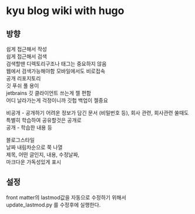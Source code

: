 
# kyu blog wiki with hugo



## 방향

쉽게 접근해서 작성   
쉽게 접근해서 검색   
검색할땐 디렉토리구조나 태그는 중요하지 않음   
웹에서 검색가능해야함 모바일에서도 비로접속   
공개 리포지토리   
깃 푸쉬 풀 용이   
jetbrains 깃 클라이언트 쓰는게 젤 편함   
어디 날라가는게 걱정이니까 깃헙 백업이 젤중요   

비공개 - 공개하기 어려운 정보가 담긴 문서 (비밀번호 등), 회사 관련, 회사관련 쑬때도 특별히 학습하여 공유할것은 공개로   
공개 - 학습한 내용 등   


블로그스타일   
날짜 내림차순으로 쭉 나열   
제목, 어떤 글인지, 내용, 수정날짜,   
마크다운 가독성있게 표시

## 설정

front matter의 lastmod값을 자동으로 수정하기 위해서   
update_lastmod.py 를 수정후에 실행한다.
